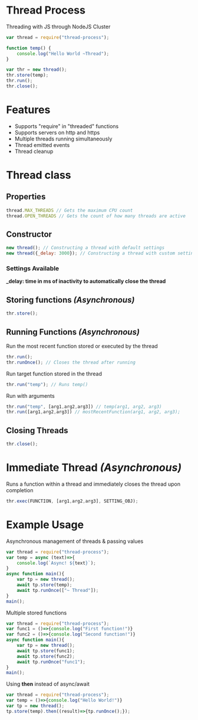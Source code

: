 # **Thread Process**
Threading with JS through NodeJS Cluster
```javascript
var thread = require("thread-process");

function temp() {
    console.log("Hello World ~Thread");
}

var thr = new thread();
thr.store(temp);
thr.run();
thr.close();
```
# Features
+ Supports "require" in "threaded" functions
+ Supports servers on http and https
+ Multiple threads running simultaneously
+ Thread emitted events
+ Thread cleanup

# Thread class
## Properties
```javascript
thread.MAX_THREADS // Gets the maximum CPU count
thread.OPEN_THREADS // Gets the count of how many threads are active
```
## Constructor
```javascript
new thread(); // Constructing a thread with default settings
new thread({_delay: 3000}); // Constructing a thread with custom settings
```
### Settings Available
**_delay: time in ms of inactivity to automatically close the thread**
## Storing functions *(Asynchronous)*
```javascript
thr.store();
```
## Running Functions *(Asynchronous)*
Run the most recent function stored or executed by the thread
```javascript
thr.run();
thr.runOnce(); // Closes the thread after running
```
Run target function stored in the thread
```javascript
thr.run("temp"); // Runs temp()
```
Run with arguments
```javascript
thr.run("temp", [arg1,arg2,arg3]) // temp(arg1, arg2, arg3)
thr.run([arg1,arg2,arg3]) // mostRecentFunction(arg1, arg2, arg3);
```
## Closing Threads
```javascript
thr.close();
```
# Immediate Thread *(Asynchronous)*
Runs a function within a thread and immediately closes the thread upon completion
```javascript
thr.exec(FUNCTION, [arg1,arg2,arg3], SETTING_OBJ);
```
# Example Usage
Asynchronous management of threads & passing values
```javascript
var thread = require("thread-process");
var temp = async (text)=>{
    console.log(`Async! ${text}`);
}
async function main(){
    var tp = new thread();
    await tp.store(temp);
    await tp.runOnce(["~ Thread"]);
}
main();
```
Multiple stored functions
```javascript
var thread = require("thread-process");
var func1 = ()=>{console.log("First function!")}
var func2 = ()=>{console.log("Second function!")}
async function main(){
    var tp = new thread();
    await tp.store(func1);
    await tp.store(func2);
    await tp.runOnce("func1");
}
main();
```
Using **then** instead of async/await
```javascript
var thread = require("thread-process");
var temp = ()=>{console.log("Hello World!")}
var tp = new thread();
tp.store(temp).then((result)=>{tp.runOnce();});
```